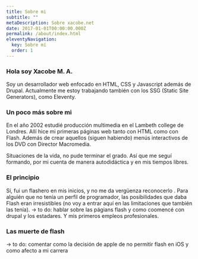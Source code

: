 ```yaml
---
title: Sobre mi
subtitle: ""
metaDescription: Sobre xacobe.net
date: 2017-01-01T00:00:00.000Z
permalink: /about/index.html
eleventyNavigation:
  key: Sobre mí
  order: 1
---
```


### Hola soy Xacobe M. A.
Soy un desarrollador web enfocado en HTML, CSS y Javascript además de Drupal.
Actualmente me estoy trabajando también con los SSG (Static Site Generators),
como Eleventy.

### Un poco más sobre mi

En el año 2002 estudié producción multimedia en el Lambeth college de Londres.
Allí hice mi primeras páginas web tanto con HTML como con Flash. Además de crear
aquellos (siguen habiendo) menús interactivos de los DVD con Director Macromedia.

Situaciones de la vida, no pude terminar el grado. Así que me seguí formando, por
mi cuenta de manera autodidáctica y en mis tiempos libres.

### El principio

Sí, fui un flashero en mis inicios, y no me da vergüenza reconocerlo  . Para alguién que no tenía un perfil de
programador, las posibilidades que daba Flash eran irresistibles (no voy a entrar
aquí en las limitaciones que también las tenía).
-> to do: hablar sobre las págians flash y como coomencé con drupal y los estadares.
Y mis primeros empleos profesionales.
### Las muerte de flash
-> to do: comentar como la decisión de apple de no permitir flash en iOS y como afecto a mi carrera
